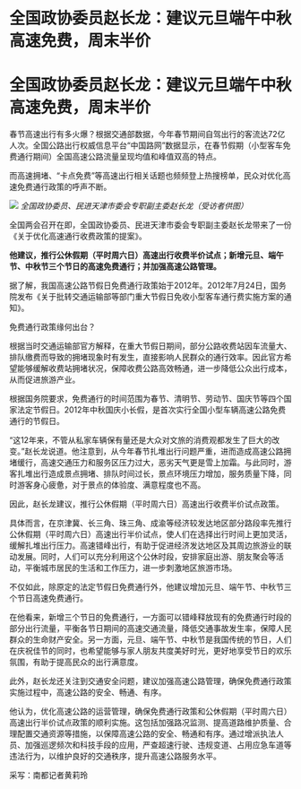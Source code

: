 # 全国政协委员赵长龙：建议元旦端午中秋高速免费，周末半价

# 全国政协委员赵长龙：建议元旦端午中秋高速免费，周末半价

春节高速出行有多火爆？根据交通部数据，今年春节期间自驾出行的客流达72亿人次。全国公路出行权威信息平台“中国路网”数据显示，在春节假期（小型客车免费通行期间）全国高速公路流量呈现均值和峰值双高的特点。

而高速拥堵、“卡点免费”等高速出行相关话题也频频登上热搜榜单，民众对优化高速免费通行政策的呼声不断。

![](https://inews.gtimg.com/om_bt/Okvb03hkSotIz9H6Z6235x9ZAxyKkrvs0Qdd45m0ed3aYAA/1000)
_全国政协委员、民进天津市委会专职副主委赵长龙（受访者供图）_

全国两会召开在即，全国政协委员、民进天津市委会专职副主委赵长龙带来了一份《关于优化高速通行收费政策的提案》。

**他建议，推行公休假期（平时周六日）高速出行收费半价试点；新增元旦、端午节、中秋节三个节日的高速免费通行；并加强高速公路管理。**

据了解，我国高速公路节假日免费通行政策始于2012年。2012年7月24日，国务院发布《关于批转交通运输部等部门重大节假日免收小型客车通行费实施方案的通知》。

免费通行政策缘何出台？

根据当时交通运输部官方解释，在重大节假日期间，部分公路收费站因车流量大、排队缴费而导致的拥堵现象时有发生，直接影响人民群众的通行效率。因此官方希望能够缓解收费站拥堵状况，保障收费公路高效畅通，进一步降低公众出行成本，从而促进旅游产业。

根据国务院要求，免费通行的时间范围为春节、清明节、劳动节、国庆节等四个国家法定节假日。2012年中秋国庆小长假，是首次实行全国小型车辆高速公路免费通行的节假日。

“这12年来，不管从私家车辆保有量还是大众对文旅的消费观都发生了巨大的改变。”赵长龙说道。他注意到，从今年春节扎堆出行问题严重，进而造成高速公路拥堵缓行，高速交通压力和服务区压力过大，恶劣天气更是雪上加霜。与此同时，游客扎堆出行造成景点拥堵、排队时间过长，景点环境压力增加，服务质量下降，同时游客身心疲惫，对于景点的体验度、满意程度也不高。

因此，赵长龙建议，推行公休假期（平时周六日）高速出行收费半价试点政策。

具体而言，在京津冀、长三角、珠三角、成渝等经济较发达地区部分路段率先推行公休假期（平时周六日）高速出行半价试点，使人们在选择出行时间上更加灵活，缓解扎堆出行压力。高速错峰出行，有助于促进经济发达地区及其周边旅游业的联动发展。同时，人们可以充分利用这个公休时段，安排家庭出游、朋友聚会等活动，平衡城市居民的生活和工作压力，进一步刺激地区旅游市场。

不仅如此，除原定的法定节假日免费通行外，他建议增加元旦、端午节、中秋节三个节日高速免费通行。

在他看来，新增三个节日的免费通行，一方面可以错峰释放现有的免费通行时段的部分出行流量，平衡各节日期间的高速交通流量，降低交通事故发生率，保障人民群众的生命财产安全。另一方面，元旦、端午节、中秋节是我国传统的节日，人们在庆祝佳节的同时，也希望能够与家人朋友共度美好时光，更好地享受节日的欢乐氛围，有助于提高民众的出行满意度。

此外，赵长龙还关注到交通安全问题，建议加强高速公路管理，确保免费通行政策实施过程中，高速公路的安全、畅通、有序。

他认为，优化高速公路的运营管理，确保免费通行政策和公休假期（平时周六日）高速出行半价试点政策的顺利实施。这包括加强路况监测、提高道路维护质量、合理配置交通资源等措施，以保障高速公路的安全、畅通和有序。通过增派执法人员、加强巡逻频次和科技手段的应用，严查超速行驶、违规变道、占用应急车道等违法行为，以维护良好的交通秩序，提升高速公路服务水平。

采写：南都记者黄莉玲

